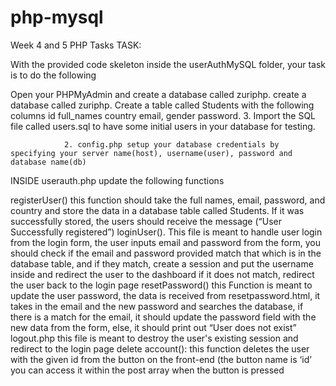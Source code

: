 # php-mysql
Week 4 and 5 PHP Tasks
TASK:

With the provided code skeleton inside the userAuthMySQL folder, your task is to do the following

Open your PHPMyAdmin and create a database called zuriphp.
create a database called zuriphp.
Create a table called Students with the following columns
id
full_names
country
email,
gender
password.
                   3. Import the SQL file called users.sql to have some initial users in your database for testing.

                2. config.php setup your database credentials by specifying your server name(host), username(user), password and database name(db) 

 

INSIDE userauth.php update the following functions

registerUser()  this function should take the full names, email, password, and country and store the data in a database table called Students. If it was successfully stored, the users should receive the message (“User Successfully registered”)
loginUser(). This file is meant to handle user login from the login form, the user inputs email and password from the form, you should check if the email and password provided match that which is in the database table, and if they match, create a session and put the username inside and redirect the user to the dashboard if it does not match, redirect the user back to the login page
resetPassword() this Function is meant to update the user password, the data is received from resetpassword.html, it takes in the email and the new password and searches the database, if there is a match for the email, it should update the password field with the new data from the form, else, it should print out “User does not exist”
logout.php this file is meant to destroy the user's existing session and redirect to the login page 
delete account(): this function deletes the user with the given id from the button on the front-end (the button name is ‘id’ you can access it within the post array when the button is pressed
